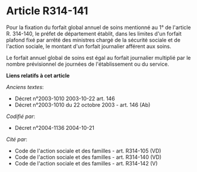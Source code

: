 # Article R314-141

Pour la fixation du forfait global annuel de soins mentionné au 1° de l'article R. 314-140, le préfet de département établit,
dans les limites d'un forfait plafond fixé par arrêté des ministres chargé de la sécurité sociale et de l'action sociale, le
montant d'un forfait journalier afférent aux soins.

Le forfait annuel global de soins est égal au forfait journalier multiplié par le nombre prévisionnel de journées de
l'établissement ou du service.

**Liens relatifs à cet article**

_Anciens textes_:

  - Décret n°2003-1010 2003-10-22 art. 146
  - Décret n°2003-1010 du 22 octobre 2003 - art. 146 (Ab)

_Codifié par_:

  - Décret n°2004-1136 2004-10-21

_Cité par_:

  - Code de l'action sociale et des familles - art. R314-105 (VD)
  - Code de l'action sociale et des familles - art. R314-140 (VD)
  - Code de l'action sociale et des familles - art. R314-142 (V)
